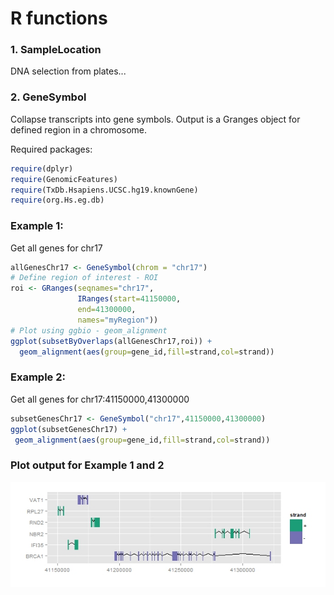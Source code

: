 R functions
====

### 1. SampleLocation
DNA selection from plates...

### 2. GeneSymbol
Collapse transcripts into gene symbols. Output is a Granges object for defined region in a chromosome.

Required packages:
```r
require(dplyr)
require(GenomicFeatures)
require(TxDb.Hsapiens.UCSC.hg19.knownGene)
require(org.Hs.eg.db)
```

### Example 1:
Get all genes for chr17
```r
allGenesChr17 <- GeneSymbol(chrom = "chr17")
# Define region of interest - ROI
roi <- GRanges(seqnames="chr17",
               IRanges(start=41150000,
               end=41300000,
               names="myRegion"))
# Plot using ggbio - geom_alignment
ggplot(subsetByOverlaps(allGenesChr17,roi)) + 
  geom_alignment(aes(group=gene_id,fill=strand,col=strand))
```
### Example 2:
Get all genes for chr17:41150000,41300000
```r
subsetGenesChr17 <- GeneSymbol("chr17",41150000,41300000)
ggplot(subsetGenesChr17) + 
 geom_alignment(aes(group=gene_id,fill=strand,col=strand))
```

### Plot output for Example 1 and 2
![GeneSymbols_chr17_41150000_41300000](/images/chr17_41150000_41300000.jpeg)

